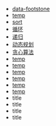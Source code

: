 - [data-footstone](https://www.npmjs.com/package/data-footstone)
- [temp](/coursera/dsa/temp.html)
- [sort](/dsa/sort.html)
- [循环](/dsa/circulation.html)
- [递归](/dsa/recursion.html)
- [动态规划](/dsa/temp.html)
- [贪心算法](/dsa/temp.html)
- [temp](/dsa/temp.html)
- [temp](/dsa/temp.html)
- [temp](/dsa/temp.html)
- [temp](/dsa/temp.html)
- [temp](/dsa/temp.html)
- [temp](/dsa/temp.html)
- title
- title
- title
- title
